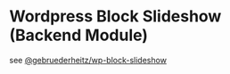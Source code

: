 # Wordpress Block Slideshow (Backend Module)

see [@gebruederheitz/wp-block-slideshow](https://www.npmjs.com/package/@gebruederheitz/wp-block-slideshow)
